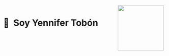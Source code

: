 <img src="http://4.bp.blogspot.com/-YxshF4z0C8Y/UzB764lnx-I/AAAAAAAACDo/ptUFzVYxNAk/s1600/letra+ye.jpg" width="144" align="right" hspace="0" />

👋 &nbsp;Soy Yennifer Tobón
======
<!--
**yenniferTobon/yenniferTobon** is a ✨ _special_ ✨ repository because its `README.md` (this file) appears on your GitHub profile.

Here are some ideas to get you started:

- 🔭 I’m currently working on ...
- 🌱 I’m currently learning ...
- 👯 I’m looking to collaborate on ...
- 🤔 I’m looking for help with ...
- 💬 Ask me about ...
- 📫 How to reach me: ...
- 😄 Pronouns: ...
- ⚡ Fun fact: ...
-->

